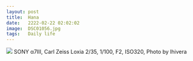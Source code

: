 ```yaml
---
layout: post
title:  Hana
date:   2222-02-22 02:02:02
image:  DSC01056.jpg
tags:   Daily life
---
```


![]({{site.baseurl}}/img/DSC01056.jpg)
SONY α7Ⅲ, Carl Zeiss Loxia 2/35, 1/100, F2, ISO320, Photo by lhivera
